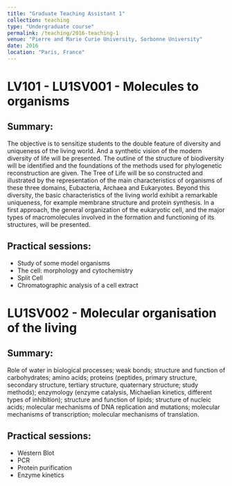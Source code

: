 ```yaml
---
title: "Graduate Teaching Assistant 1"
collection: teaching
type: "Undergraduate course"
permalink: /teaching/2016-teaching-1
venue: "Pierre and Marie Curie University, Sorbonne University"
date: 2016
location: "Paris, France"
---
```


# LV101 - LU1SV001 -  Molecules to organisms

## Summary:
 
The objective is to sensitize students to the double feature of diversity and uniqueness of the living world. And a synthetic vision of the modern diversity of life will be presented. The outline of the structure of biodiversity will be identified and the foundations of the methods used for phylogenetic reconstruction are given. The Tree of Life will be so constructed and illustrated by the representation of the main characteristics of organisms of these three domains, Eubacteria, Archaea and Eukaryotes. Beyond this diversity, the basic characteristics of the living world exhibit a remarkable uniqueness, for example membrane structure and protein synthesis. In a first approach, the general organization of the eukaryotic cell, and the major types of macromolecules involved in the formation and functioning of its structures, will be presented.
 
## Practical sessions:

- Study of some model organisms
- The cell: morphology and cytochemistry
- Split Cell
- Chromatographic analysis of a cell extract

# LU1SV002 - Molecular organisation of the living

## Summary:

Role of water in biological processes; weak bonds; structure and function of carbohydrates; amino acids; proteins (peptides, primary structure, secondary structure, tertiary structure, quaternary structure; study methods); enzymology (enzyme catalysis, Michaelian kinetics, different types of inhibition); structure and function of lipids; structure of nucleic acids; molecular mechanisms of DNA replication and mutations; molecular mechanisms of transcription; molecular mechanisms of translation.

## Practical sessions:

- Western Blot
- PCR
- Protein purification
- Enzyme kinetics